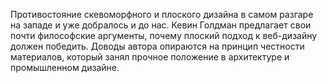 Противостояние скевоморфного и плоского дизайна в самом разгаре на западе и уже 
добралось и до нас. Кевин Голдман предлагает свои почти философские аргументы, 
почему плоский подход к веб-дизайну должен победить. Доводы автора опираются на 
принцип честности материалов, который занял прочное  положение в архитектуре и 
промышленном дизайне. 
